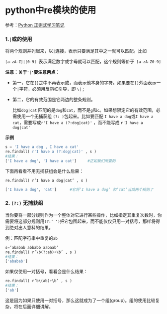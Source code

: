 # python中re模块的使用

参考：[Python 正则式学习笔记](https://blog.csdn.net/whycadi/article/details/2011046)

###  1.`|`或的使用

将两个规则并列起来，以`|`连接，表示只要满足其中之一就可以匹配。比如

`[a-zA-Z]|[0-9] `表示满足数字或字母就可以匹配，这个规则等价于` [a-zA-Z0-9]`

**注意：关于`'|'`要注意两点：** 

* 第一，它在`[]`之中不再表示或，而表示他本身的字符。如果要在`[]`外面表示一个`|`字符，必须用反斜杠引导，即 `\|` ;

* 第二，它的有效范围是它两边的整条规则。

  比如`dog|cat` 匹配的是`dog`和`cat`，而不是`g`和`c`。如果想限定它的有效范围，必需使用一个无捕获组 `(?: )`包起来。比如要匹配 `I have a dog`或`I have a cat`，需要写成`r'I have a (?:dog|cat)'` ，而不能写成 `r'I have a dog|cat'`

**示例**

```python
s = 'I have a dog , I have a cat'
re.findall( r'I have a (?:dog|cat)' , s )
#结果：
['I have a dog', 'I have a cat']     #正如我们所要的
```

下面再看看不用无捕获组会是什么后果：

```python
re.findall( r’I have a dog|cat’ , s )

['I have a dog', 'cat']      #它将’I have a dog’ 和’cat’当成两个规则了
```

### 2. `(?:)` 无捕获组

当你要将一部分规则作为一个整体对它进行某些操作，比如指定其重复次数时，你需要将这部分规则用`(?:’ ‘)`把它包围起来，而不能仅仅只用一对括号，那样将得到绝对出人意料的结果。

例：匹配字符串中重复的`ab`

```python
s=’ababab abbabb aabaab’
re.findall( r’\b(?:ab)+\b’ , s )
#结果：
['ababab']
```

如果仅使用一对括号，看看会是什么结果：

```python
re.findall( r’b\(ab)+\b’ , s )
#结果：
['ab']
```

这是因为如果只使用一对括号，那么这就成为了一个组(group)。组的使用比较复杂，将在后面详细讲解。